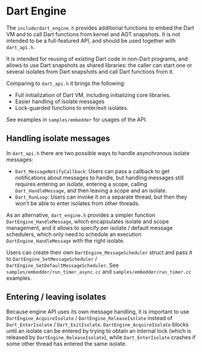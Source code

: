 # Dart Engine

The `include/dart_engine.h` provides additional functions to embed the Dart VM
and to call Dart functions from kernel and AOT snapshots. It is not intended to
be a full-featured API, and should be used together with `dart_api.h`.

It is intended for reusing of existing Dart code in non-Dart programs, and
allows to use Dart snapshots as shared libraries: the caller can start one or
several isolates from Dart snapshots and call Dart functions from it.

Comparing to `dart_api.h` it brings the following:

- Full initialization of Dart VM, including initializing core libraries.
- Easier handling of isolate messages
- Lock-guarded functions to enter/exit isolates.

See examples in `samples/embedder` for usages of the API.

## Handling isolate messages

In `dart_api.h` there are two possible ways to handle asynchronous
isolate messages:

- `Dart_MessageNotifyCallback`: Users can pass a callback to get
  notifications about messages to handle, but handling messages still
  requires entering an isolate, entering a scope, calling
  `Dart_HandleMessage`, and then leaving a scope and an isolate.
- `Dart_RunLoop`: Users can invoke it on a separate thread, but then they won't
  be able to enter isolates from other threads.

As an alternative, `dart_engine.h` provides a simpler function
`DartEngine_HandleMessage`, which encapsulates isolate and scope management, and
it allows to specify per isolate / default message schedulers, which only need
to schedule an execution `DartEngine_HandleMessage` with the right isolate.

Users can create their own `DartEngine_MessageScheduler` struct and pass it to
`DartEngine_SetMessageScheduler` / `DartEngine_SetDefaultMessageScheduler`. See
`samples/embedder/run_timer_async.cc` and `samples/embedder/run_timer.cc`
examples.

## Entering / leaving isolates

Because engine API uses its own message handling, it is important to use
`DartEngine_AcquireIsolate` / `DartEngine_ReleaseIsolate` instead of
`Dart_EnterIsolate` / `Dart_ExitIsolate`. `DartEngine_AcquireIsolate` blocks
until an isolate can be entered by trying to obtain an internal lock (which is
released by `DartEngine_ReleaseIsolate`), while `Dart_EnterIsolate` crashes if
some other thread has entered the same isolate.
